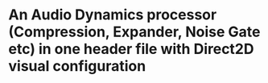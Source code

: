 # An Audio Dynamics processor (Compression, Expander, Noise Gate etc) in one header file with Direct2D visual configuration


